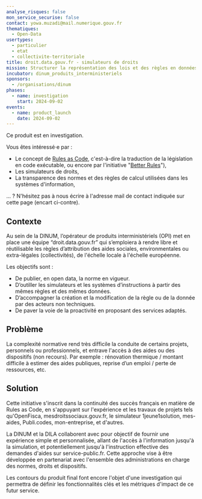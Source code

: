 ```yaml
---
analyse_risques: false
mon_service_securise: false
contact: yowa.muzadi@mail.numerique.gouv.fr
thematiques:
  - Open-Data
usertypes:
  - particulier
  - etat
  - collectivite-territoriale
title: droit.data.gouv.fr - simulateurs de droits
mission: Structurer la représentation des lois et des règles en données et en code informatique exécutable (Rules as Code)
incubator: dinum_produits_interministeriels
sponsors:
  - /organisations/dinum
phases:
  - name: investigation
    start: 2024-09-02
events:
  - name: product_launch
    date: 2024-09-02
---
```

Ce produit est en investigation. 

Vous êtes intéressé·e par :
- Le concept de [Rules as Code](https://www.oecd.org/fr/publications/dechiffrer-le-code_027bac0e-fr.html), c'est-à-dire la traduction de la législation en code exécutable, ou encore par l'initiative "[Better Rules](https://www.digital.govt.nz/blog/what-is-better-rules/)"), 
- Les simulateurs de droits,
- La transparence des normes et des règles de calcul utilisées dans les systèmes d'information,

... ? N'hésitez pas à nous écrire à l'adresse mail de contact indiquée sur cette page (encart ci-contre).

## Contexte

Au sein de la DINUM, l’opérateur de produits interministériels (OPI) met en place une équipe “droit.data.gouv.fr” qui s’emploiera à rendre libre et réutilisable les règles d’attribution des aides sociales, environmentales ou extra-légales (collectivités), de l'échelle locale à l'échelle européenne.

Les objectifs sont :
* De publier, en open data, la norme en vigueur.
* D’outiller les simulateurs et les systèmes d’instructions à partir des mêmes règles et des mêmes données.
* D’accompagner la création et la modification de la règle ou de la donnée par des acteurs non techniques.
* De paver la voie de la proactivité en proposant des services adaptés. 

## Problème

La complexité normative rend très difficile la conduite de certains projets, personnels ou professionnels, et entrave l'accès à des aides ou des dispositifs (non recours). Par exemple : rénovation thermique / montant difficile à estimer des aides publiques, reprise d’un emploi / perte de ressources, etc.

## Solution
 
Cette initiative s'inscrit dans la continuité des succès français en matière de Rules as Code, en s'appuyant sur l'expérience et les travaux de projets tels qu'OpenFisca, mesdroitssociaux.gouv.fr, le simulateur 1jeune1solution, mes-aides, Publi.codes, mon-entreprise, et d'autres.

La DINUM et la DILA collaborent avec pour objectif de fournir une expérience simple et personnalisée, allant de l'accès à l'information jusqu'à la simulation, et potentiellement jusqu'à l'instruction effective des demandes d'aides sur service-public.fr. Cette approche vise à être développée en partenariat avec l'ensemble des administrations en charge des normes, droits et dispositifs.

Les contours du produit final font encore l'objet d'une investigation qui permettra de définir les fonctionnalités clés et les métriques d'impact de ce futur service.